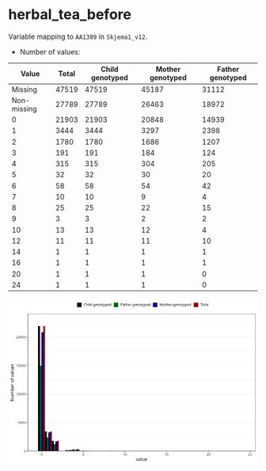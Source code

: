 # herbal_tea_before
Variable mapping to `AA1389` in `Skjema1_v12`.
- Number of values:

| Value | Total | Child genotyped | Mother genotyped | Father genotyped |
| ----- | ----- | --------------- | ---------------- | ---------------- |
| Missing | 47519 | 47519 | 45187 | 31112 |
| Non-missing | 27789 | 27789 | 26463 | 18972 |
| 0 | 21903 | 21903 | 20848 | 14939 |
| 1 | 3444 | 3444 | 3297 | 2398 |
| 2 | 1780 | 1780 | 1686 | 1207 |
| 3 | 191 | 191 | 184 | 124 |
| 4 | 315 | 315 | 304 | 205 |
| 5 | 32 | 32 | 30 | 20 |
| 6 | 58 | 58 | 54 | 42 |
| 7 | 10 | 10 | 9 | 4 |
| 8 | 25 | 25 | 22 | 15 |
| 9 | 3 | 3 | 2 | 2 |
| 10 | 13 | 13 | 12 | 4 |
| 12 | 11 | 11 | 11 | 10 |
| 14 | 1 | 1 | 1 | 1 |
| 16 | 1 | 1 | 1 | 1 |
| 20 | 1 | 1 | 1 | 0 |
| 24 | 1 | 1 | 1 | 0 |



![](herbal_tea_before_n.png)



